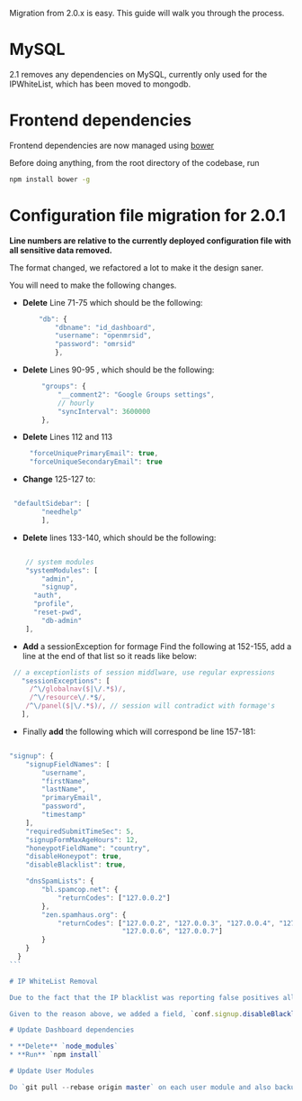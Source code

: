 Migration from 2.0.x is easy. This guide will walk you through the process.

# MySQL

2.1 removes any dependencies on MySQL, currently only used for the IPWhiteList, which has been moved to mongodb.

# Frontend dependencies
Frontend dependencies are now managed using [bower](http://bower.io/)

Before doing anything, from the root directory of the codebase, run

```sh
npm install bower -g
```

# Configuration file migration for 2.0.1
**Line numbers are relative to the currently deployed configuration file with all sensitive data removed.**

The format changed, we refactored a lot to make it the design saner.

You will need to make the following changes.

* **Delete** Line 71-75 which should be the following:

    ```javascript
        "db": {
            "dbname": "id_dashboard",
            "username": "openmrsid",
            "password": "omrsid"
            },
    ```

* **Delete** Lines 90-95 , which should be the following:


```javascript
        "groups": {
            "__comment2": "Google Groups settings",
            // hourly
            "syncInterval": 3600000
        },

```


* **Delete** Lines 112 and 113



```javascript
     "forceUniquePrimaryEmail": true,
     "forceUniqueSecondaryEmail": true
```

* **Change** 125-127 to:

```javascript

 "defaultSidebar": [
        "needhelp"
        ],
```

* **Delete** lines 133-140, which should be the following:

```javascript

    // system modules
    "systemModules": [
        "admin",
        "signup",
      "auth",
      "profile",
      "reset-pwd",
        "db-admin"
    ],

```

* **Add** a sessionException for formage
Find the following at 152-155, add a line at the end of that list so it reads like below:

```javascript
 // a exceptionlists of session middlware, use regular expressions
   "sessionExceptions": [
     /^\/globalnav($|\/.*$)/,
     /^\/resource\/.*$/,
    /^\/panel($|\/.*$)/, // session will contradict with formage's
   ],

```

* Finally **add** the following which will correspond be line 157-181:

````javascript

"signup": {
    "signupFieldNames": [
        "username",
        "firstName",
        "lastName",
        "primaryEmail",
        "password",
        "timestamp"
    ],
    "requiredSubmitTimeSec": 5,
    "signupFormMaxAgeHours": 12,
    "honeypotFieldName": "country",
    "disableHoneypot": true,
    "disableBlacklist": true,

    "dnsSpamLists": {
        "bl.spamcop.net": {
            "returnCodes": ["127.0.0.2"]
        },
        "zen.spamhaus.org": {
            "returnCodes": ["127.0.0.2", "127.0.0.3", "127.0.0.4", "127.0.0.5",
                            "127.0.0.6", "127.0.0.7"]
        }
    }
  }
```

# IP WhiteList Removal

Due to the fact that the IP blacklist was reporting false positives all the time and did little to prevent spammers, we are disabling it by default. See this [talk post](https://talk.openmrs.org/t/proposing-to-remove-ip-blacklist-in-dashboard/2264) for details. The final configuration file change does this.

Given to the reason above, we added a field, `conf.signup.disableBlacklist` ,in the `app/conf.js` file, and all you need is to turn that on. The old database can be safely trashed.

# Update Dashboard dependencies

* **Delete** `node_modules`
* **Run** `npm install`

# Update User Modules

Do `git pull --rebase origin master` on each user module and also backup and delete `node_modules` and then run `npm install`
